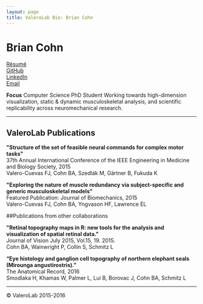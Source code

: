 ```yaml
---
layout: page
title: ValeroLab Bio: Brian Cohn
---
```


# Brian Cohn

[Résumé](https://www.sharelatex.com/github/repos/bcohn12/resume/builds/latest/output.pdf)  
[GitHub](https://github.com/bcohn12)  
[LinkedIn](https://linkedin.com/in/brianalexandercohn)  
[Email](mailto:brian.cohn@usc.edu)

**Focus**
Computer Science PhD Student Working towards high-dimension visualization, static & dynamic musculoskeletal analysis, and scientific replicability across neuromechanical research.

_________

## ValeroLab Publications

**"Structure of the set of feasible neural commands for complex motor tasks"**  
37th Annual International Conference of the IEEE Engineering in Medicine and Biology Society, 2015  
Valero-Cuevas FJ, Cohn BA, Szedlák M, Gärtner B, Fukuda K
	
**"Exploring the nature of muscle redundancy via subject-specific and generic musculoskeletal models"**  
Featured Publication: Journal of Biomechanics, 2015  
Valero-Cuevas FJ, Cohn BA, Yngvason HF, Lawrence EL

##Publications from other collaborations

**"Retinal topography maps in R: new tools for the analysis and visualization of spatial retinal data."**  
 Journal of Vision July 2015, Vol.15, 19. 2015.  
Cohn BA, Wainwright P, Collin S, Schmitz L 

**“Eye histology and ganglion cell topography of northern elephant seals (Mirounga angustirostris).”**  
The Anatomical Record, 2016  
Smodlaka H, Khamas W, Palmer L, Lui B, Borovac J, Cohn BA, Schmitz L 
_____________________

© ValeroLab 2015-2016

